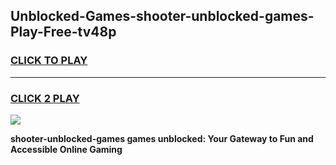 
## Unblocked-Games-shooter-unblocked-games-Play-Free-tv48p
<h3>
<a href="https://premium76.site?title=shooter-unblocked-games&ref=17A">CLICK TO PLAY</a></h3>
<hr>

<h3>
<a href="https://premium76.site?title=shooter-unblocked-games&ref=17A">CLICK 2 PLAY</a>
  
</h3>

<a href="https://premium76.site?title=shooter-unblocked-games&ref=17A"><img src="https://clearcache.store/games.png"></a>


**shooter-unblocked-games games unblocked: Your Gateway to Fun and Accessible Online Gaming**
